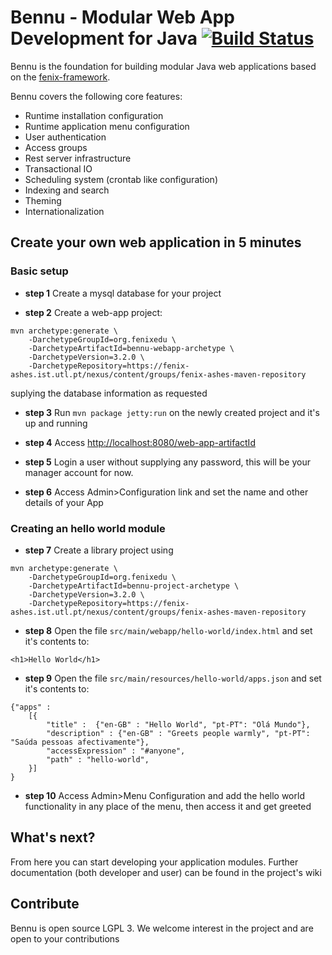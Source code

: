 # Bennu - Modular Web App Development for Java [![Build Status](https://travis-ci.org/FenixEdu/bennu.svg?branch=develop)](https://travis-ci.org/FenixEdu/bennu)

Bennu is the foundation for building modular Java web applications based on the [fenix-framework](http://fenix-framework.github.io/).

Bennu covers the following core features:
* Runtime installation configuration
* Runtime application menu configuration
* User authentication
* Access groups
* Rest server infrastructure
* Transactional IO
* Scheduling system (crontab like configuration)
* Indexing and search
* Theming
* Internationalization

## Create your own web application in 5 minutes

### Basic setup

* __step 1__ Create a mysql database for your project

* __step 2__ Create a web-app project:
```
mvn archetype:generate \
    -DarchetypeGroupId=org.fenixedu \
    -DarchetypeArtifactId=bennu-webapp-archetype \
    -DarchetypeVersion=3.2.0 \
    -DarchetypeRepository=https://fenix-ashes.ist.utl.pt/nexus/content/groups/fenix-ashes-maven-repository
```
suplying the database information as requested

* __step 3__ Run ```mvn package jetty:run``` on the newly created project and it's up and running

* __step 4__ Access [http://localhost:8080/web-app-artifactId](http://localhost:8080/)

* __step 5__ Login a user without supplying any password, this will be your manager account for now.

* __step 6__ Access Admin>Configuration link and set the name and other details of your App

### Creating an hello world module

* __step 7__ Create a library project using
```
mvn archetype:generate \
    -DarchetypeGroupId=org.fenixedu \
    -DarchetypeArtifactId=bennu-project-archetype \
    -DarchetypeVersion=3.2.0 \
    -DarchetypeRepository=https://fenix-ashes.ist.utl.pt/nexus/content/groups/fenix-ashes-maven-repository
```

* __step 8__ Open the file ```src/main/webapp/hello-world/index.html``` and set it's contents to:
```
<h1>Hello World</h1>
```

* __step 9__ Open the file ```src/main/resources/hello-world/apps.json``` and set it's contents to:
```
{"apps" :
    [{
        "title" :  {"en-GB" : "Hello World", "pt-PT": "Olá Mundo"},
        "description" : {"en-GB" : "Greets people warmly", "pt-PT": "Saúda pessoas afectivamente"},
        "accessExpression" : "#anyone",
        "path" : "hello-world",
    }]
}
```

* __step 10__ Access Admin>Menu Configuration and add the hello world functionality in any place of the menu, then access it and get greeted

## What's next?

From here you can start developing your application modules. Further documentation (both developer and user) can be found in the project's wiki

## Contribute

Bennu is open source LGPL 3. We welcome interest in the project and are open to your contributions
